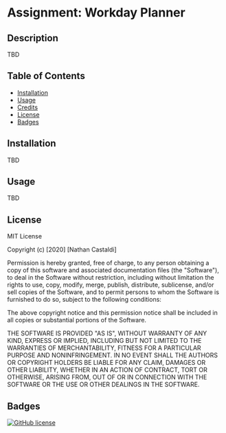 # Assignment: Workday Planner

## Description 

TBD

## Table of Contents

* [Installation](#installation)
* [Usage](#usage)
* [Credits](#credits)
* [License](#license)
* [Badges](#badges)


## Installation

TBD

## Usage 

TBD

## License

MIT License

Copyright (c) [2020] [Nathan Castaldi]

Permission is hereby granted, free of charge, to any person obtaining a copy
of this software and associated documentation files (the "Software"), to deal
in the Software without restriction, including without limitation the rights
to use, copy, modify, merge, publish, distribute, sublicense, and/or sell
copies of the Software, and to permit persons to whom the Software is
furnished to do so, subject to the following conditions:

The above copyright notice and this permission notice shall be included in all
copies or substantial portions of the Software.

THE SOFTWARE IS PROVIDED "AS IS", WITHOUT WARRANTY OF ANY KIND, EXPRESS OR
IMPLIED, INCLUDING BUT NOT LIMITED TO THE WARRANTIES OF MERCHANTABILITY,
FITNESS FOR A PARTICULAR PURPOSE AND NONINFRINGEMENT. IN NO EVENT SHALL THE
AUTHORS OR COPYRIGHT HOLDERS BE LIABLE FOR ANY CLAIM, DAMAGES OR OTHER
LIABILITY, WHETHER IN AN ACTION OF CONTRACT, TORT OR OTHERWISE, ARISING FROM,
OUT OF OR IN CONNECTION WITH THE SOFTWARE OR THE USE OR OTHER DEALINGS IN THE
SOFTWARE.

## Badges

[![GitHub license](https://img.shields.io/github/license/ncastaldi/hw5-workday_planner?style=for-the-badge)](https://github.com/ncastaldi/hw5-workday_planner/blob/main/license.txt)
